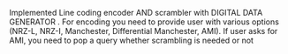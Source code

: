 Implemented Line coding encoder AND scrambler with DIGITAL DATA GENERATOR . For encoding you need to provide user with various options (NRZ-L, NRZ-I, Manchester, Differential Manchester, AMI). If user asks for AMI, you need to pop a query whether scrambling is needed or not
